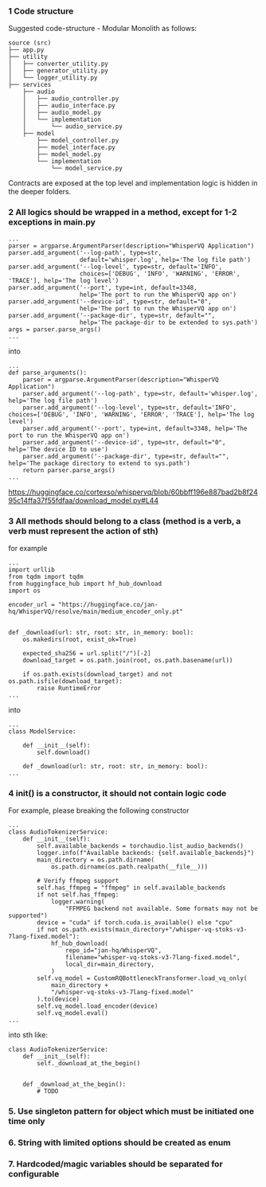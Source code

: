 ### 1 Code structure

Suggested code-structure - Modular Monolith as follows:

```
source (src)
├── app.py
├── utility
│   ├── converter_utility.py
│   ├── generator_utility.py
│   └── logger_utility.py
├── services
    ├── audio
    │   ├── audio_controller.py
    │   ├── audio_interface.py
    │   ├── audio_model.py
    │   └── implementation
    │       └── audio_service.py
    ├── model
        ├── model_controller.py
        ├── model_interface.py
        ├── model_model.py
        └── implementation
            └── model_service.py
```

Contracts are exposed at the top level and implementation logic is hidden in the deeper folders.

### 2 All logics should be wrapped in a method, except for 1-2 exceptions in main.py
```
...
parser = argparse.ArgumentParser(description="WhisperVQ Application")
parser.add_argument('--log-path', type=str,
                    default='whisper.log', help='The log file path')
parser.add_argument('--log-level', type=str, default='INFO',
                    choices=['DEBUG', 'INFO', 'WARNING', 'ERROR', 'TRACE'], help='The log level')
parser.add_argument('--port', type=int, default=3348,
                    help='The port to run the WhisperVQ app on')
parser.add_argument('--device-id', type=str, default="0",
                    help='The port to run the WhisperVQ app on')
parser.add_argument('--package-dir', type=str, default="",
                    help='The package-dir to be extended to sys.path')
args = parser.parse_args()
...
```
into
```
...
def parse_arguments():
    parser = argparse.ArgumentParser(description="WhisperVQ Application")
    parser.add_argument('--log-path', type=str, default='whisper.log', help='The log file path')
    parser.add_argument('--log-level', type=str, default='INFO', choices=['DEBUG', 'INFO', 'WARNING', 'ERROR', 'TRACE'], help='The log level')
    parser.add_argument('--port', type=int, default=3348, help='The port to run the WhisperVQ app on')
    parser.add_argument('--device-id', type=str, default="0", help='The device ID to use')
    parser.add_argument('--package-dir', type=str, default="", help='The package directory to extend to sys.path')
    return parser.parse_args()
...    
```

https://huggingface.co/cortexso/whispervq/blob/60bbff196e887bad2b8f2495c14ffa37f55fdfaa/download_model.py#L44

### 3 All methods should belong to a class (method is a verb, a verb must represent the action of sth)
for example
```
...
import urllib
from tqdm import tqdm
from huggingface_hub import hf_hub_download
import os

encoder_url = "https://huggingface.co/jan-hq/WhisperVQ/resolve/main/medium_encoder_only.pt"


def _download(url: str, root: str, in_memory: bool):
    os.makedirs(root, exist_ok=True)

    expected_sha256 = url.split("/")[-2]
    download_target = os.path.join(root, os.path.basename(url))

    if os.path.exists(download_target) and not os.path.isfile(download_target):
        raise RuntimeError
...
```
into

```
...
class ModelService:

    def __init__(self):
        self.download()

    def _download(url: str, root: str, in_memory: bool):
...    
```

### 4 __init__() is a constructor, it should not contain logic code

For example, please breaking the following constructor
```
...
class AudioTokenizerService:
    def __init__(self):
        self.available_backends = torchaudio.list_audio_backends()
        logger.info(f"Available backends: {self.available_backends}")
        main_directory = os.path.dirname(
            os.path.dirname(os.path.realpath(__file__)))

        # Verify ffmpeg support
        self.has_ffmpeg = "ffmpeg" in self.available_backends
        if not self.has_ffmpeg:
            logger.warning(
                "FFMPEG backend not available. Some formats may not be supported")
        device = "cuda" if torch.cuda.is_available() else "cpu"
        if not os.path.exists(main_directory+"/whisper-vq-stoks-v3-7lang-fixed.model"):
            hf_hub_download(
                repo_id="jan-hq/WhisperVQ",
                filename="whisper-vq-stoks-v3-7lang-fixed.model",
                local_dir=main_directory,
            )
        self.vq_model = CustomRQBottleneckTransformer.load_vq_only(
            main_directory +
            "/whisper-vq-stoks-v3-7lang-fixed.model"
        ).to(device)
        self.vq_model.load_encoder(device)
        self.vq_model.eval()
...
```

into sth like:
```
class AudioTokenizerService:
    def __init__(self):
        self._download_at_the_begin()


    def _download_at_the_begin():
        # TODO
```

### 5. Use singleton pattern for object which must be initiated one time only

### 6. String with limited options should be created as enum

### 7. Hardcoded/magic variables should be separated for configurable
